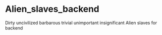 # Alien_slaves_backend
Dirty uncivilized barbarous trivial unimportant insignificant Alien slaves for backend
